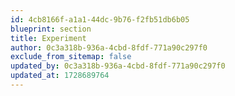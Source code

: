 ```yaml
---
id: 4cb8166f-a1a1-44dc-9b76-f2fb51db6b05
blueprint: section
title: Experiment
author: 0c3a318b-936a-4cbd-8fdf-771a90c297f0
exclude_from_sitemap: false
updated_by: 0c3a318b-936a-4cbd-8fdf-771a90c297f0
updated_at: 1728689764
---
```

